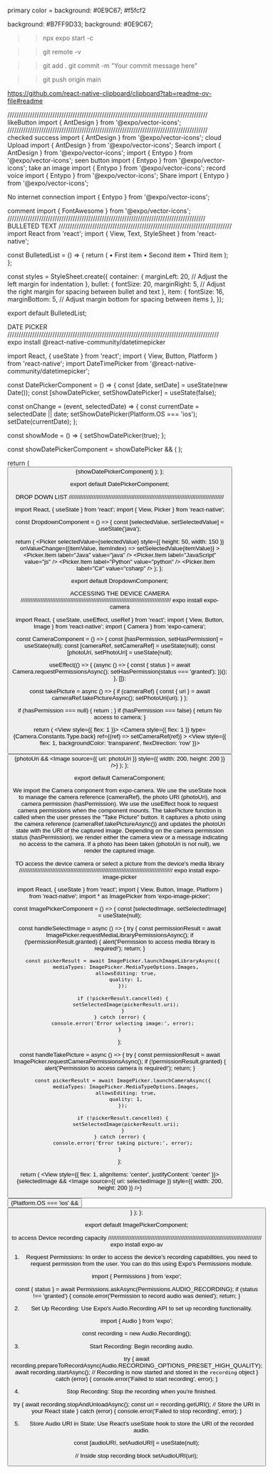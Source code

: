 primary color = background: #0E9C67;
#f5fcf2

background: #B7FF9D33;
background: #0E9C67;

> > npx expo start -c

> > git remote -v

> > git add .
> > git commit -m "Your commit message here"

> > git push origin main

https://github.com/react-native-clipboard/clipboard?tab=readme-ov-file#readme

/////////////////////////////////////////////////////////////////////////////////////////
likeButton
import { AntDesign } from '@expo/vector-icons';
<AntDesign name="like2" size={24} color="black" />
<AntDesign name="like1" size={24} color="black" />
/////////////////////////////////////////////////////////////////////////////////////////
checked success
import { AntDesign } from '@expo/vector-icons';
<AntDesign name="checkcircle" size={24} color="black" />
cloud Upload
import { AntDesign } from '@expo/vector-icons';
<AntDesign name="clouduploado" size={24} color="black" />
Search
import { AntDesign } from '@expo/vector-icons';
<AntDesign name="search1" size={24} color="black" />
import { Entypo } from '@expo/vector-icons';
<Entypo name="bookmark" size={24} color="black" />
seen button
import { Entypo } from '@expo/vector-icons';
<Entypo name="eye" size={24} color="black" />
take an image
import { Entypo } from '@expo/vector-icons';
<Entypo name="image" size={24} color="black" />
record voice
import { Entypo } from '@expo/vector-icons';
<Entypo name="mic" size={24} color="black" />
Share
import { Entypo } from '@expo/vector-icons';
<Entypo name="share" size={24} color="black" />

No internet connection
import { Entypo } from '@expo/vector-icons';
<Entypo name="signal" size={24} color="black" />

comment
import { FontAwesome } from '@expo/vector-icons';
<FontAwesome name="comments-o" size={24} color="black" />
////////////////////////////////////////////////////////////////////////////////////////
BULLETED TEXT
/////////////////////////////////////////////////////////////////////////////
import React from 'react';
import { View, Text, StyleSheet } from 'react-native';

const BulletedList = () => {
return (
<View style={styles.container}>
<Text style={styles.bullet}>•</Text>
<Text style={styles.item}>First item</Text>
<Text style={styles.bullet}>•</Text>
<Text style={styles.item}>Second item</Text>
<Text style={styles.bullet}>•</Text>
<Text style={styles.item}>Third item</Text>
</View>
);
};

const styles = StyleSheet.create({
container: {
marginLeft: 20, // Adjust the left margin for indentation
},
bullet: {
fontSize: 20,
marginRight: 5, // Adjust the right margin for spacing between bullet and text
},
item: {
fontSize: 16,
marginBottom: 5, // Adjust margin bottom for spacing between items
},
});

export default BulletedList;

DATE PICKER
//////////////////////////////////////////////////////////////////////////////////////////////
expo install @react-native-community/datetimepicker

import React, { useState } from 'react';
import { View, Button, Platform } from 'react-native';
import DateTimePicker from '@react-native-community/datetimepicker';

const DatePickerComponent = () => {
const [date, setDate] = useState(new Date());
const [showDatePicker, setShowDatePicker] = useState(false);

const onChange = (event, selectedDate) => {
const currentDate = selectedDate || date;
setShowDatePicker(Platform.OS === 'ios');
setDate(currentDate);
};

const showMode = () => {
setShowDatePicker(true);
};

const showDatePickerComponent = showDatePicker && (
<DateTimePicker
      testID="dateTimePicker"
      value={date}
      mode="date"
      display="default"
      onChange={onChange}
    />
);

return (
<View>
<Button onPress={showMode} title="Show Date Picker" />
{showDatePickerComponent}
</View>
);
};

export default DatePickerComponent;

DROP DOWN LIST
//////////////////////////////////////////////////////////////////////////////////////////////

import React, { useState } from 'react';
import { View, Picker } from 'react-native';

const DropdownComponent = () => {
const [selectedValue, setSelectedValue] = useState('java');

return (
<View>
<Picker
selectedValue={selectedValue}
style={{ height: 50, width: 150 }}
onValueChange={(itemValue, itemIndex) => setSelectedValue(itemValue)} >
<Picker.Item label="Java" value="java" />
<Picker.Item label="JavaScript" value="js" />
<Picker.Item label="Python" value="python" />
<Picker.Item label="C#" value="csharp" />
</Picker>
</View>
);
};

export default DropdownComponent;

ACCESSING THE DEVICE CAMERA
///////////////////////////////////////////////////////////////////////////////////////////
expo install expo-camera

import React, { useState, useEffect, useRef } from 'react';
import { View, Button, Image } from 'react-native';
import { Camera } from 'expo-camera';

const CameraComponent = () => {
const [hasPermission, setHasPermission] = useState(null);
const [cameraRef, setCameraRef] = useState(null);
const [photoUri, setPhotoUri] = useState(null);

useEffect(() => {
(async () => {
const { status } = await Camera.requestPermissionsAsync();
setHasPermission(status === 'granted');
})();
}, []);

const takePicture = async () => {
if (cameraRef) {
const { uri } = await cameraRef.takePictureAsync();
setPhotoUri(uri);
}
};

if (hasPermission === null) {
return <View />;
}
if (hasPermission === false) {
return <Text>No access to camera</Text>;
}

return (
<View style={{ flex: 1 }}>
<Camera
style={{ flex: 1 }}
type={Camera.Constants.Type.back}
ref={(ref) => setCameraRef(ref)} >
<View style={{ flex: 1, backgroundColor: 'transparent', flexDirection: 'row' }}>
<Button title="Take Picture" onPress={takePicture} />
</View>
</Camera>
{photoUri && <Image source={{ uri: photoUri }} style={{ width: 200, height: 200 }} />}
</View>
);
};

export default CameraComponent;

We import the Camera component from expo-camera.
We use the useState hook to manage the camera reference (cameraRef), the photo URI (photoUri), and camera permission (hasPermission).
We use the useEffect hook to request camera permissions when the component mounts.
The takePicture function is called when the user presses the "Take Picture" button. It captures a photo using the camera reference (cameraRef.takePictureAsync()) and updates the photoUri state with the URI of the captured image.
Depending on the camera permission status (hasPermission), we render either the camera view or a message indicating no access to the camera.
If a photo has been taken (photoUri is not null), we render the captured image.

TO access the device camera or select a picture from the device's media library
/////////////////////////////////////////////////////////////////////////////////////////////
expo install expo-image-picker

import React, { useState } from 'react';
import { View, Button, Image, Platform } from 'react-native';
import * as ImagePicker from 'expo-image-picker';

const ImagePickerComponent = () => {
const [selectedImage, setSelectedImage] = useState(null);

const handleSelectImage = async () => {
try {
const permissionResult = await ImagePicker.requestMediaLibraryPermissionsAsync();
if (!permissionResult.granted) {
alert('Permission to access media library is required!');
return;
}

      const pickerResult = await ImagePicker.launchImageLibraryAsync({
        mediaTypes: ImagePicker.MediaTypeOptions.Images,
        allowsEditing: true,
        quality: 1,
      });

      if (!pickerResult.cancelled) {
        setSelectedImage(pickerResult.uri);
      }
    } catch (error) {
      console.error('Error selecting image:', error);
    }

};

const handleTakePicture = async () => {
try {
const permissionResult = await ImagePicker.requestCameraPermissionsAsync();
if (!permissionResult.granted) {
alert('Permission to access camera is required!');
return;
}

      const pickerResult = await ImagePicker.launchCameraAsync({
        mediaTypes: ImagePicker.MediaTypeOptions.Images,
        allowsEditing: true,
        quality: 1,
      });

      if (!pickerResult.cancelled) {
        setSelectedImage(pickerResult.uri);
      }
    } catch (error) {
      console.error('Error taking picture:', error);
    }

};

return (
<View style={{ flex: 1, alignItems: 'center', justifyContent: 'center' }}>
{selectedImage && <Image source={{ uri: selectedImage }} style={{ width: 200, height: 200 }} />}
<Button title="Select Image" onPress={handleSelectImage} />
{Platform.OS === 'ios' && <Button title="Take Picture" onPress={handleTakePicture} />}
</View>
);
};

export default ImagePickerComponent;

to access Device recording capacity
/////////////////////////////////////////////////////////////////////////////////////////////
expo install expo-av

1. Request Permissions: In order to access the device's recording capabilities, you need to request permission from the user. You can do this using Expo's Permissions module.

import { Permissions } from 'expo';

const { status } = await Permissions.askAsync(Permissions.AUDIO_RECORDING);
if (status !== 'granted') {
console.error('Permission to record audio was denied');
return;
}

2. Set Up Recording: Use Expo's Audio.Recording API to set up recording functionality.

import { Audio } from 'expo';

const recording = new Audio.Recording();

3. Start Recording: Begin recording audio.

try {
await recording.prepareToRecordAsync(Audio.RECORDING_OPTIONS_PRESET_HIGH_QUALITY);
await recording.startAsync();
// Recording is now started and stored in the `recording` object
} catch (error) {
console.error('Failed to start recording', error);
}

4. Stop Recording: Stop the recording when you're finished.

try {
await recording.stopAndUnloadAsync();
const uri = recording.getURI();
// Store the URI in your React state
} catch (error) {
console.error('Failed to stop recording', error);
}

5. Store Audio URI in State: Use React's useState hook to store the URI of the recorded audio.

const [audioURI, setAudioURI] = useState(null);

// Inside stop recording block
setAudioURI(uri);
